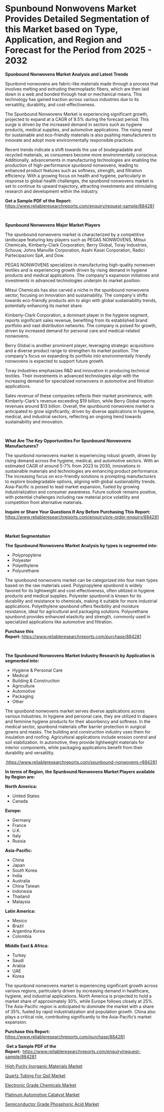 <p><h1>Spunbound Nonwovens Market Provides Detailed Segmentation of this Market based on Type, Application, and Region and Forecast for the Period from 2025 - 2032</h1></p><p><strong>Spunbound Nonwovens Market Analysis and Latest Trends</strong></p>
<p><p>Spunbond nonwovens are fabric-like materials made through a process that involves melting and extruding thermoplastic fibers, which are then laid down in a web and bonded through heat or mechanical means. This technology has gained traction across various industries due to its versatility, durability, and cost-effectiveness. </p><p>The Spunbound Nonwovens Market is experiencing significant growth, projected to expand at a CAGR of 9.5% during the forecast period. This surge is driven by the increased demand in sectors such as hygiene products, medical supplies, and automotive applications. The rising need for sustainable and eco-friendly materials is also pushing manufacturers to innovate and adopt more environmentally responsible practices. </p><p>Recent trends indicate a shift towards the use of biodegradable and recycled materials, as consumers become more environmentally conscious. Additionally, advancements in manufacturing technologies are enabling the production of high-performance spunbond nonwovens, leading to enhanced product features such as softness, strength, and filtration efficiency. With a growing focus on health and hygiene, particularly in response to global health challenges, the spunbond nonwovens market is set to continue its upward trajectory, attracting investments and stimulating research and development within the industry.</p></p>
<p><strong>Get a Sample PDF of the Report:&nbsp;</strong> <a href="https://www.reliableresearchreports.com/enquiry/request-sample/884281?utm_campaign=11&utm_medium=2&utm_source=Github&utm_content=ia&utm_term=01022025&utm_id=spunbound-nonwovens">https://www.reliableresearchreports.com/enquiry/request-sample/884281</a></p>
<p>&nbsp;</p>
<p><strong>Spunbound Nonwovens Major Market Players</strong></p>
<p><p>The spunbound nonwovens market is characterized by a competitive landscape featuring key players such as PEGAS NONWOVENS, Mitsui Chemicals, Kimberly-Clark Corporation, Berry Global, Toray Industries, Schouw, Johns Manville Corporation, Asahi Kasei Corporation, Radici Partecipazioni SpA, and Dow. </p><p>PEGAS NONWOVENS specializes in manufacturing high-quality nonwoven textiles and is experiencing growth driven by rising demand in hygiene products and medical applications. The company's expansion initiatives and investments in advanced technologies underpin its market position.</p><p>Mitsui Chemicals has also carved a niche in the spunbound nonwovens sector, focusing on innovation and sustainability. The company's shifts towards eco-friendly products aim to align with global sustainability trends, potentially enhancing its market share.</p><p>Kimberly-Clark Corporation, a dominant player in the hygiene segment, reports significant sales revenue, benefiting from its established brand portfolio and vast distribution networks. The company is poised for growth, driven by increased demand for personal care and medical-related nonwovens.</p><p>Berry Global is another prominent player, leveraging strategic acquisitions and a diverse product range to strengthen its market position. The company's focus on expanding its portfolio into environmentally friendly nonwovens is expected to support future growth.</p><p>Toray Industries emphasizes R&D and innovation in producing technical textiles. Their investments in advanced technologies align with the increasing demand for specialized nonwovens in automotive and filtration applications.</p><p>Sales revenue of these companies reflects their market prominence, with Kimberly-Clark's revenue exceeding $19 billion, while Berry Global reports revenues around $13 billion. Overall, the spunbound nonwovens market is anticipated to grow significantly, driven by diverse applications in hygiene, medical, and industrial sectors, reflecting an ongoing trend towards sustainability and innovation.</p></p>
<p>&nbsp;</p>
<p><strong>What Are The Key Opportunities For Spunbound Nonwovens Manufacturers?</strong></p>
<p><p>The spunbond nonwovens market is experiencing robust growth, driven by rising demand across the hygiene, medical, and automotive sectors. With an estimated CAGR of around 5-7% from 2023 to 2030, innovations in sustainable materials and technologies are enhancing product performance. The increasing focus on eco-friendly solutions is prompting manufacturers to explore biodegradable options, aligning with global sustainability trends. Asia-Pacific is poised to lead market expansion, fueled by growing industrialization and consumer awareness. Future outlook remains positive, with potential challenges including raw material price volatility and competition from alternative materials.</p></p>
<p><strong>Inquire or Share Your Questions If Any Before Purchasing This Report:</strong> <a href="https://www.reliableresearchreports.com/enquiry/pre-order-enquiry/884281?utm_campaign=11&utm_medium=2&utm_source=Github&utm_content=ia&utm_term=01022025&utm_id=spunbound-nonwovens">https://www.reliableresearchreports.com/enquiry/pre-order-enquiry/884281</a></p>
<p>&nbsp;</p>
<p><strong>Market Segmentation</strong></p>
<p><strong>The Spunbound Nonwovens Market Analysis by types is segmented into:</strong></p>
<p><ul><li>Polypropylene</li><li>Polyester</li><li>Polyethylene</li><li>Polyurethane</li></ul></p>
<p><p>The spunbound nonwovens market can be categorized into four main types based on the raw materials used. Polypropylene spunbond is widely favored for its lightweight and cost-effectiveness, often utilized in hygiene products and medical supplies. Polyester spunbond is known for its durability and resistance to chemicals, making it suitable for more industrial applications. Polyethylene spunbond offers flexibility and moisture resistance, ideal for agricultural and packaging solutions. Polyurethane spunbond provides enhanced elasticity and strength, commonly used in specialized applications like automotive and filtration.</p></p>
<p><strong>Purchase this Report:&nbsp;</strong><a href="https://www.reliableresearchreports.com/purchase/884281?utm_campaign=11&utm_medium=2&utm_source=Github&utm_content=ia&utm_term=01022025&utm_id=spunbound-nonwovens">https://www.reliableresearchreports.com/purchase/884281</a></p>
<p>&nbsp;</p>
<p><strong>The Spunbound Nonwovens Market Industry Research by Application is segmented into:</strong></p>
<p><ul><li>Hygiene & Personal Care</li><li>Medical</li><li>Building & Construction</li><li>Agriculture</li><li>Automotive</li><li>Packaging</li><li>Other</li></ul></p>
<p><p>The spunbond nonwovens market serves diverse applications across various industries. In hygiene and personal care, they are utilized in diapers and feminine hygiene products for their absorbency and softness. In the medical sector, spunbond materials offer barrier protection in surgical gowns and masks. The building and construction industry uses them for insulation and roofing. Agricultural applications include erosion control and soil stabilization. In automotive, they provide lightweight materials for interior components, while packaging applications benefit from their durability and versatility.</p></p>
<p><a href="https://www.reliableresearchreports.com/spunbound-nonwovens-r884281?utm_campaign=11&utm_medium=2&utm_source=Github&utm_content=ia&utm_term=01022025&utm_id=spunbound-nonwovens">&nbsp;https://www.reliableresearchreports.com/spunbound-nonwovens-r884281</a></p>
<p><strong>In terms of Region, the Spunbound Nonwovens Market Players available by Region are:</strong></p>
<p>
    <p> <strong> North America: </strong>
        <ul>
            <li>United States</li>
            <li>Canada</li>
        </ul>
        </p> 
    <p> <strong> Europe: </strong>
        <ul>
            <li>Germany</li>
            <li>France</li>
            <li>U.K.</li>
            <li>Italy</li>
            <li>Russia</li>
        </ul>
        </p> 
    <p> <strong> Asia-Pacific: </strong>
        <ul>
            <li>China</li>
            <li>Japan</li>
            <li>South Korea</li>
            <li>India</li>
            <li>Australia</li>
            <li>China Taiwan</li>
            <li>Indonesia</li>
            <li>Thailand</li>
            <li>Malaysia</li>
        </ul>
        </p> 
    <p> <strong> Latin America: </strong>
        <ul>
            <li>Mexico</li>
            <li>Brazil</li>
            <li>Argentina Korea</li>
            <li>Colombia</li>
        </ul>
        </p> 
    <p> <strong> Middle East & Africa: </strong>
        <ul>
            <li>Turkey</li>
            <li>Saudi</li>
            <li>Arabia</li>
            <li>UAE</li>
            <li>Korea</li>
        </ul>
    </p>
    </p>
<p><p>The spunbond nonwovens market is experiencing significant growth across various regions, particularly driven by increasing demand in healthcare, hygiene, and industrial applications. North America is projected to hold a market share of approximately 30%, while Europe follows closely at 25%. The Asia-Pacific region is anticipated to dominate the market with a share of 35%, fueled by rapid industrialization and population growth. China also plays a critical role, contributing significantly to the Asia-Pacific’s market expansion.</p></p>
<p><strong>Purchase this Report: </strong><a href="https://www.reliableresearchreports.com/purchase/884281?utm_campaign=11&utm_medium=2&utm_source=Github&utm_content=ia&utm_term=01022025&utm_id=spunbound-nonwovens">https://www.reliableresearchreports.com/purchase/884281</a></p>
<p>&nbsp;<strong>Get a Sample PDF of the Report:&nbsp;&nbsp;</strong><a href="https://www.reliableresearchreports.com/enquiry/request-sample/884281?utm_campaign=11&utm_medium=2&utm_source=Github&utm_content=ia&utm_term=01022025&utm_id=spunbound-nonwovens">https://www.reliableresearchreports.com/enquiry/request-sample/884281</a></p>
<p><strong></strong></p>
<p><p><a href="https://github.com/tszkintruca/Market-Research-Report-List-1/blob/main/high-purity-inorganic-materials-market.md?utm_campaign=11&utm_medium=2&utm_source=Github&utm_content=ia&utm_term=01022025&utm_id=spunbound-nonwovens">High Purity Inorganic Materials Market</a></p><p><a href="https://github.com/triattwood9919/Market-Research-Report-List-1/blob/main/quartz-tubing-for-qsil-market.md?utm_campaign=11&utm_medium=2&utm_source=Github&utm_content=ia&utm_term=01022025&utm_id=spunbound-nonwovens">Quartz Tubing For Qsil Market</a></p><p><a href="https://github.com/rabiumofer/Market-Research-Report-List-1/blob/main/electronic-grade-chemicals-market.md?utm_campaign=11&utm_medium=2&utm_source=Github&utm_content=ia&utm_term=01022025&utm_id=spunbound-nonwovens">Electronic Grade Chemicals Market</a></p><p><a href="https://github.com/schwminh2001101/Market-Research-Report-List-1/blob/main/platinum-automotive-catalyst-market.md?utm_campaign=11&utm_medium=2&utm_source=Github&utm_content=ia&utm_term=01022025&utm_id=spunbound-nonwovens">Platinum Automotive Catalyst Market</a></p><p><a href="https://github.com/abuugjetaj/Market-Research-Report-List-1/blob/main/semiconductor-grade-phosphoric-acid-market.md?utm_campaign=11&utm_medium=2&utm_source=Github&utm_content=ia&utm_term=01022025&utm_id=spunbound-nonwovens">Semiconductor Grade Phosphoric Acid Market</a></p></p>